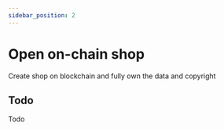 ```yaml
---
sidebar_position: 2
---
```


# Open on-chain shop

Create shop on blockchain and fully own the data and copyright

## Todo
Todo 